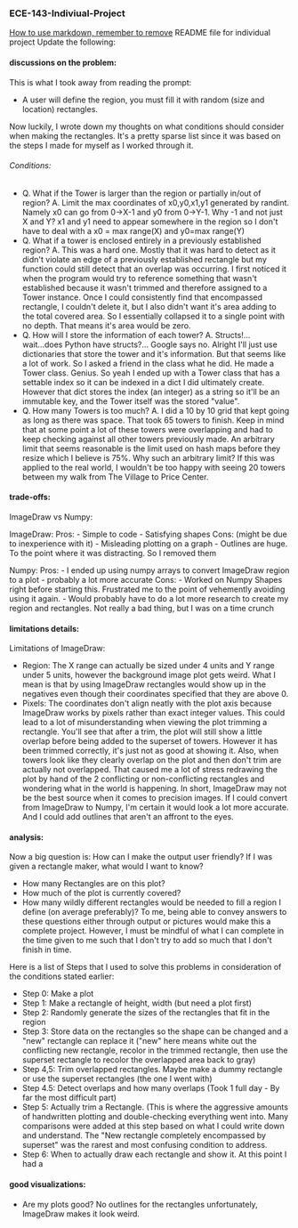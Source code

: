 ### ECE-143-Indiviual-Project
[How to use markdown, remember to remove](https://github.com/adam-p/markdown-here/wiki/Markdown-Cheatsheet)
README file for individual project
Update the following:
#### discussions on the problem:
This is what I took away from reading the prompt: 

- A user will define the region, you must fill it with random (size and location) rectangles.

Now luckily, I wrote down my thoughts on what conditions should consider when making the rectangles. It's a pretty sparse list since it was based on the steps I made for myself as I worked through it.

###### Conditions:
 - Q. What if the Tower is larger than the region or partially in/out of region?
     A. Limit the max coordinates of x0,y0,x1,y1 generated by randint. Namely x0 can go from 0->X-1 and y0 from 0->Y-1. Why -1 and not just X and Y? x1 and y1 need to appear somewhere in the region so I don't have to deal with a x0 = max range(X) and y0=max range(Y)
 - Q. What if a tower is enclosed entirely in a previously established region?
     A. This was a hard one. Mostly that it was hard to detect as it didn't violate an edge of a previously established rectangle but my function could still detect that an overlap was occurring. I first noticed it when the program would try to reference something that wasn't established because it wasn't trimmed and therefore assigned to a Tower instance. Once I could consistently find that encompassed rectangle, I couldn't delete it, but I also didn't want it's area adding to the total covered area. So I essentially collapsed it to a single point with no depth. That means it's area would be zero.
 - Q. How will I store the information of each tower?
     A. Structs!... wait...does Python have structs?... Google says no. Alright I'll just use dictionaries that store the tower and it's information. But that seems like a lot of work. So I asked a friend in the class what he did. He made a Tower class. Genius. So yeah I ended up with a Tower class that has a settable index so it can be indexed in a dict I did ultimately create. However that dict stores the index (an integer) as a string so it'll be an immutable key, and the Tower itself was the stored "value".
 - Q. How many Towers is too much?
     A. I did a 10 by 10 grid that kept going as long as there was space. That took 65 towers to finish. Keep in mind that at some point a lot of these towers were overlapping and had to keep checking against all other towers previously made. An arbitrary limit that seems reasonable is the limit used on hash maps before they resize which I believe is 75%. Why such an arbitrary limit? If this was applied to the real world, I wouldn't be too happy with seeing 20 towers between my walk from The Village to Price Center.
     
#### trade-offs:
ImageDraw vs Numpy:

ImageDraw:
    Pros:
        - Simple to code
        - Satisfying shapes
    Cons: (might be due to inexperience with it)
        - Misleading plotting on a graph
        - Outlines are huge. To the point where it was distracting. So I removed them
   
Numpy:
    Pros:
           - I ended up using numpy arrays to convert ImageDraw region to a plot
           - probably a lot more accurate
    Cons:
           - Worked on Numpy Shapes right before starting this. Frustrated me to the point of vehemently avoiding using it again.
           - Would probably have to do a lot more research to create my region and rectangles. Not really a bad thing, but I was on a time crunch


#### limitations details:
Limitations of ImageDraw:
- Region: 
    The X range can actually be sized under 4 units and Y range under 5 units, however the background image plot gets weird. What I mean is that by using ImageDraw rectangles would show up in the negatives even though their coordinates specified that they are above 0. 
- Pixels:
    The coordinates don't align neatly with the plot axis because ImageDraw works by pixels rather than exact integer values. This could lead to a lot of misunderstanding when viewing the plot trimming a rectangle. You'll see that after a trim, the plot will still show a little overlap before being added to the superset of towers. However it has been trimmed correctly, it's just not as good at showing it. Also, when towers look like they clearly overlap on the plot and then don't trim are actually not overlapped. That caused me a lot of stress redrawing the plot by hand of the 2 conflicting or non-conflicting rectangles and wondering what in the world is happening. In short, ImageDraw may not be the best source when it comes to precision images. If I could convert from ImageDraw to Numpy, I'm certain it would look a lot more accurate. And I could add outlines that aren't an affront to the eyes.
   


#### analysis:
Now a big question is: How can I make the output user friendly? If I was given a rectangle maker, what would I want to know?
- How many Rectangles are on this plot?
- How much of the plot is currently covered?
- How many wildly different rectangles would be needed to fill a region I define (on average preferably)?
To me, being able to convey answers to these questions either through output or pictures would make this a complete project. However, I must be mindful of what I can complete in the time given to me such that I don't try to add so much that I don't finish in time. 

Here is a list of Steps that I used to solve this problems in consideration of the conditions stated earlier:
- Step 0: Make a plot
- Step 1: Make a rectangle of height, width (but need a plot first)
- Step 2: Randomly generate the sizes of the rectangles that fit in the region
- Step 3: Store data on the rectangles so the shape can be changed and a "new" rectangle can replace it
("new" here means white out the conflicting new rectangle, recolor in the trimmed rectangle, then use the superset rectangle to recolor the overlapped area back to gray)
- Step 4,5: Trim overlapped rectangles. Maybe make a dummy rectangle or use the superset rectangles (the one I went with)
- Step 4.5: Detect overlaps and how many overlaps (Took 1 full day - By far the most difficult part)
- Step 5: Actually trim a Rectangle. (This is where the aggressive amounts of handwritten plotting and double-checking everything went into. Many comparisons were added at this step based on what I could write down and understand. The "New rectangle completely encompassed by superset" was the rarest and most confusing condition to address.
- Step 6: When to actually draw each rectangle and show it. At this point I had a 

#### good visualizations:
 - Are my plots good? No outlines for the rectangles unfortunately, ImageDraw makes it look weird.
